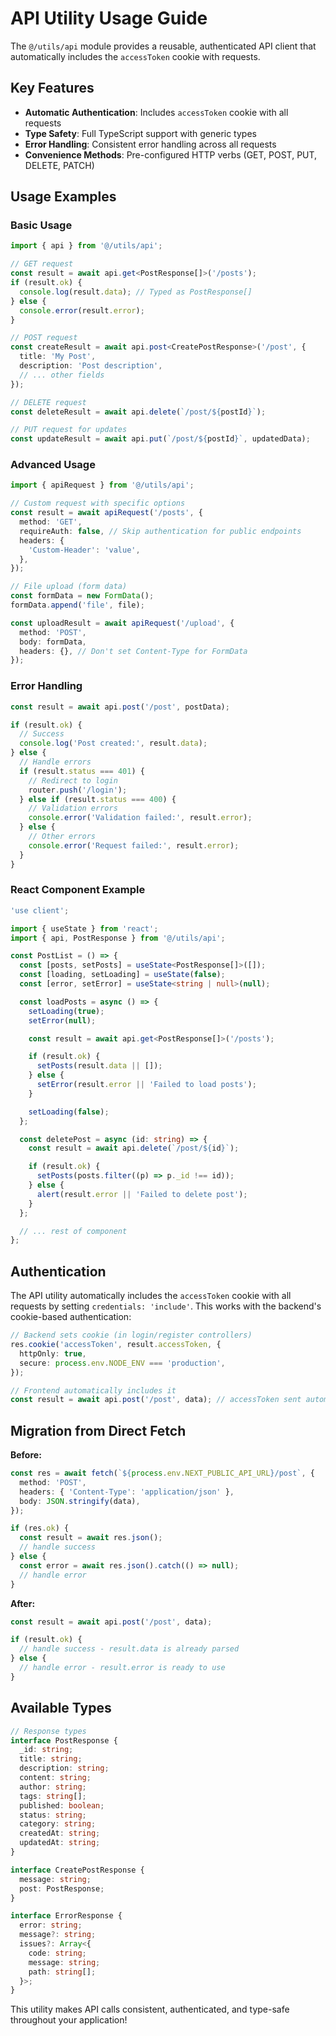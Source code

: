 # API Utility Usage Guide

The `@/utils/api` module provides a reusable, authenticated API client that automatically includes the `accessToken` cookie with requests.

## Key Features

- **Automatic Authentication**: Includes `accessToken` cookie with all requests
- **Type Safety**: Full TypeScript support with generic types
- **Error Handling**: Consistent error handling across all requests
- **Convenience Methods**: Pre-configured HTTP verbs (GET, POST, PUT, DELETE, PATCH)

## Usage Examples

### Basic Usage

```typescript
import { api } from '@/utils/api';

// GET request
const result = await api.get<PostResponse[]>('/posts');
if (result.ok) {
  console.log(result.data); // Typed as PostResponse[]
} else {
  console.error(result.error);
}

// POST request
const createResult = await api.post<CreatePostResponse>('/post', {
  title: 'My Post',
  description: 'Post description',
  // ... other fields
});

// DELETE request
const deleteResult = await api.delete(`/post/${postId}`);

// PUT request for updates
const updateResult = await api.put(`/post/${postId}`, updatedData);
```

### Advanced Usage

```typescript
import { apiRequest } from '@/utils/api';

// Custom request with specific options
const result = await apiRequest('/posts', {
  method: 'GET',
  requireAuth: false, // Skip authentication for public endpoints
  headers: {
    'Custom-Header': 'value',
  },
});

// File upload (form data)
const formData = new FormData();
formData.append('file', file);

const uploadResult = await apiRequest('/upload', {
  method: 'POST',
  body: formData,
  headers: {}, // Don't set Content-Type for FormData
});
```

### Error Handling

```typescript
const result = await api.post('/post', postData);

if (result.ok) {
  // Success
  console.log('Post created:', result.data);
} else {
  // Handle errors
  if (result.status === 401) {
    // Redirect to login
    router.push('/login');
  } else if (result.status === 400) {
    // Validation errors
    console.error('Validation failed:', result.error);
  } else {
    // Other errors
    console.error('Request failed:', result.error);
  }
}
```

### React Component Example

```typescript
'use client';

import { useState } from 'react';
import { api, PostResponse } from '@/utils/api';

const PostList = () => {
  const [posts, setPosts] = useState<PostResponse[]>([]);
  const [loading, setLoading] = useState(false);
  const [error, setError] = useState<string | null>(null);

  const loadPosts = async () => {
    setLoading(true);
    setError(null);

    const result = await api.get<PostResponse[]>('/posts');

    if (result.ok) {
      setPosts(result.data || []);
    } else {
      setError(result.error || 'Failed to load posts');
    }

    setLoading(false);
  };

  const deletePost = async (id: string) => {
    const result = await api.delete(`/post/${id}`);

    if (result.ok) {
      setPosts(posts.filter((p) => p._id !== id));
    } else {
      alert(result.error || 'Failed to delete post');
    }
  };

  // ... rest of component
};
```

## Authentication

The API utility automatically includes the `accessToken` cookie with all requests by setting `credentials: 'include'`. This works with the backend's cookie-based authentication:

```typescript
// Backend sets cookie (in login/register controllers)
res.cookie('accessToken', result.accessToken, {
  httpOnly: true,
  secure: process.env.NODE_ENV === 'production',
});

// Frontend automatically includes it
const result = await api.post('/post', data); // accessToken sent automatically
```

## Migration from Direct Fetch

**Before:**

```typescript
const res = await fetch(`${process.env.NEXT_PUBLIC_API_URL}/post`, {
  method: 'POST',
  headers: { 'Content-Type': 'application/json' },
  body: JSON.stringify(data),
});

if (res.ok) {
  const result = await res.json();
  // handle success
} else {
  const error = await res.json().catch(() => null);
  // handle error
}
```

**After:**

```typescript
const result = await api.post('/post', data);

if (result.ok) {
  // handle success - result.data is already parsed
} else {
  // handle error - result.error is ready to use
}
```

## Available Types

```typescript
// Response types
interface PostResponse {
  _id: string;
  title: string;
  description: string;
  content: string;
  author: string;
  tags: string[];
  published: boolean;
  status: string;
  category: string;
  createdAt: string;
  updatedAt: string;
}

interface CreatePostResponse {
  message: string;
  post: PostResponse;
}

interface ErrorResponse {
  error: string;
  message?: string;
  issues?: Array<{
    code: string;
    message: string;
    path: string[];
  }>;
}
```

This utility makes API calls consistent, authenticated, and type-safe throughout your application!
